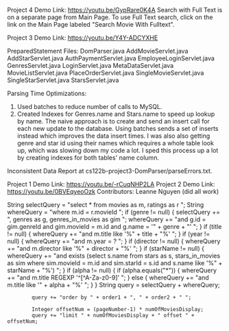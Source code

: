 Project 4 Demo Link: https://youtu.be/GypRare0K4A
Search with Full Text is on a separate page from Main Page.
To use Full Text search, click on the link on the Main Page labeled "Search Movie With Fulltext".

Project 3 Demo Link: https://youtu.be/Y4Y-ADCYXHE

PreparedStatement Files:
DomParser.java
AddMovieServlet.java
AddStarServlet.java
AuthPaymentServlet.java
EmployeeLoginServlet.java
GenresServlet.java
LoginServlet.java
MetaDataServlet.java
MovieListServlet.java
PlaceOrderServlet.java
SingleMovieServlet.java
SingleStarServlet.java
StarsServlet.java

Parsing Time Optimizations:
1. Used batches to reduce number of calls to MySQL.
2. Created Indexes for Genres.name and Stars.name to speed up lookup by name.
The naive approach is to create and send an insert call for each new update to the database. Using batches sends a set of inserts instead which improves the data insert times.
I was also also getting genre and star id using their names which requires a whole table look up, which was slowing down my code a lot. I sped this process up a lot by creating indexes for both tables' name column.

Inconsistent Data Report at cs122b-project3-DomParser/parseErrors.txt.

Project 1 Demo Link: https://youtu.be/-rCuqNHP2LA
Project 2 Demo Link: https://youtu.be/0BVEqyeoOzk
Contributors: Leanne Nguyen (did all work)

String selectQuery =  "select * from movies as m, ratings as r ";
            String whereQuery = "where m.id = r.movieId  ";
            if (genre != null) {
                selectQuery += ", genres as g, genres_in_movies as gim ";
                whereQuery += "and g.id = gim.genreId and gim.movieId = m.id and g.name = '" + genre + "' ";
            }
            if (title != null) {
                whereQuery += "and m.title like '%" + title + "%' ";
            }
            if (year != null) {
                whereQuery += "and m.year = ? ";
            }
            if (director != null) {
                whereQuery += "and m.director like '%" + director + "%' ";
            }
            if (starName != null) {
                whereQuery += "and exists (select s.name from stars as s, stars_in_movies as sim where sim.movieId = m.id and sim.starId = s.id and s.name like '%" + starName + "%') ";
            }
            if (alpha != null) {
                if (alpha.equals("*")) {
                    whereQuery += "and m.title REGEXP '^[^A-Za-z0-9]' ";
                } else {
                    whereQuery += "and m.title like '" + alpha + "%' ";
                }
            }
            String query = selectQuery + whereQuery;

            query += "order by " + order1 + ", " + order2 + " ";

            Integer offsetNum = (pageNumber-1) * numOfMoviesDisplay;
            query += "limit " + numOfMoviesDisplay + " offset " + offsetNum;

